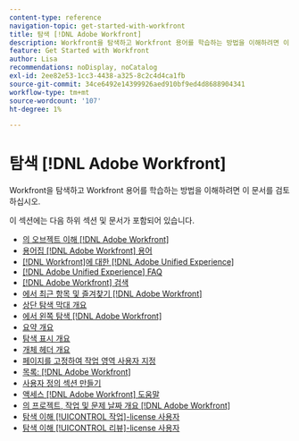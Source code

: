 ```yaml
---
content-type: reference
navigation-topic: get-started-with-workfront
title: 탐색 [!DNL Adobe Workfront]
description: Workfront을 탐색하고 Workfront 용어를 학습하는 방법을 이해하려면 이 문서를 검토하십시오.
feature: Get Started with Workfront
author: Lisa
recommendations: noDisplay, noCatalog
exl-id: 2ee82e53-1cc3-4438-a325-8c2c4d4ca1fb
source-git-commit: 34ce6492e14399926aed910bf9ed4d8688904341
workflow-type: tm+mt
source-wordcount: '107'
ht-degree: 1%

---
```


# 탐색 [!DNL Adobe Workfront]

Workfront을 탐색하고 Workfront 용어를 학습하는 방법을 이해하려면 이 문서를 검토하십시오.

이 섹션에는 다음 하위 섹션 및 문서가 포함되어 있습니다.

* [의 오브젝트 이해 [!DNL Adobe Workfront]](../../workfront-basics/navigate-workfront/workfront-navigation/understand-objects.md)
* [용어집 [!DNL Adobe Workfront] 용어](../../workfront-basics/navigate-workfront/workfront-navigation/workfront-terminology-glossary.md)
* [ [!DNL Workfront]에 대한 [!DNL Adobe Unified Experience]](/help/quicksilver/workfront-basics/navigate-workfront/workfront-navigation/adobe-unified-experience.md)
* [[!DNL Adobe Unified Experience] FAQ](/help/quicksilver/workfront-basics/navigate-workfront/workfront-navigation/unified-experience-faq.md)
* [[!DNL Adobe Workfront] 검색](../../workfront-basics/navigate-workfront/search/search.md)
* [에서 최근 항목 및 즐겨찾기 [!DNL Adobe Workfront]](../../workfront-basics/navigate-workfront/recent-and-favorites/recent-and-favorites.md)
* [상단 탐색 막대 개요](../../workfront-basics/the-new-workfront-experience/global-navigation-overview.md)
* [에서 왼쪽 탐색 [!DNL Adobe Workfront]](../../workfront-basics/the-new-workfront-experience/simplified-left-navigation.md)
* [요약 개요](../../workfront-basics/the-new-workfront-experience/summary-overview.md)
* [탐색 표시 개요](../../workfront-basics/the-new-workfront-experience/breadcrumb-overview.md)
* [개체 헤더 개요](../../workfront-basics/the-new-workfront-experience/new-object-headers.md)
* [페이지를 고정하여 작업 영역 사용자 지정](../../workfront-basics/the-new-workfront-experience/pin-pages.md)
* [목록: [!DNL Adobe Workfront]](../../workfront-basics/navigate-workfront/use-lists/lists.md)
* [사용자 정의 섹션 만들기](/help/quicksilver/workfront-basics/manage-your-account-and-profile/configuring-your-user-profile/create-custom-tabs.md)
* [액세스 [!DNL Adobe Workfront] 도움말](../../workfront-basics/navigate-workfront/workfront-navigation/access-workfront-help.md)
* [의 프로젝트, 작업 및 문제 날짜 개요 [!DNL Adobe Workfront]](../../workfront-basics/navigate-workfront/workfront-navigation/definitions-pti-dates.md)
* [탐색 이해 [!UICONTROL 작업]-license 사용자](../../workfront-basics/navigate-workfront/workfront-navigation/worker-global-navigation-bar.md)
* [탐색 이해 [!UICONTROL 리뷰]-license 사용자](../../workfront-basics/navigate-workfront/workfront-navigation/reviewer-global-navigation-bar.md)
